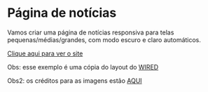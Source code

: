 # Página de notícias

Vamos criar uma página de notícias responsiva para telas pequenas/médias/grandes, com modo escuro e claro automáticos.

[Clique aqui para ver o site](https://htmlpreview.github.io/?https://github.com/dlucredio/cursoguiresponsiva/blob/main/laboratorio2/siteFinal/index.html)

Obs: esse exemplo é uma cópia do layout do [WIRED](https://www.wired.com/)

Obs2: os créditos para as imagens estão [AQUI](creditos.md)
